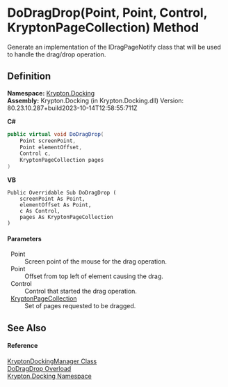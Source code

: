 # DoDragDrop(Point, Point, Control, KryptonPageCollection) Method


Generate an implementation of the IDragPageNotify class that will be used to handle the drag/drop operation.



## Definition
**Namespace:** <a href="98399376-cf41-9454-4b4d-4fab2ca20bc7.md">Krypton.Docking</a>  
**Assembly:** Krypton.Docking (in Krypton.Docking.dll) Version: 80.23.10.287+build2023-10-14T12:58:55:711Z

**C#**
``` C#
public virtual void DoDragDrop(
	Point screenPoint,
	Point elementOffset,
	Control c,
	KryptonPageCollection pages
)
```
**VB**
``` VB
Public Overridable Sub DoDragDrop ( 
	screenPoint As Point,
	elementOffset As Point,
	c As Control,
	pages As KryptonPageCollection
)
```



#### Parameters
<dl><dt>  Point</dt><dd>Screen point of the mouse for the drag operation.</dd><dt>  Point</dt><dd>Offset from top left of element causing the drag.</dd><dt>  Control</dt><dd>Control that started the drag operation.</dd><dt>  <a href="aa191959-9fda-d1f2-d8e9-3912d7654c1c.md">KryptonPageCollection</a></dt><dd>Set of pages requested to be dragged.</dd></dl>

## See Also


#### Reference
<a href="6c9c237d-95cb-a4ce-72c6-cd7684d3287e.md">KryptonDockingManager Class</a>  
<a href="c4ac4e37-ff42-74ee-5161-732301049282.md">DoDragDrop Overload</a>  
<a href="98399376-cf41-9454-4b4d-4fab2ca20bc7.md">Krypton.Docking Namespace</a>  

